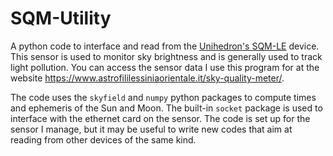 # SQM-Utility
A python code to interface and read from the [Unihedron's SQM-LE](http://unihedron.com/projects/sqm-le/) device. This sensor is used to monitor sky brightness and is generally used to track light pollution. You can access the sensor data I use this program for at the website https://www.astrofililessiniaorientale.it/sky-quality-meter/.

The code uses the `skyfield` and `numpy` python packages to compute times and ephemeris of the Sun and Moon. The built-in `socket` package is used to interface with the ethernet card on the sensor. The code is set up for the sensor I manage, but it may be useful to write new codes that aim at reading from other devices of the same kind.
